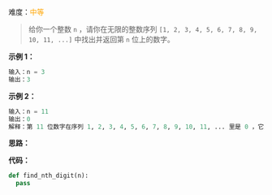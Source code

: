 难度：<font color=orange>中等</font>

> 给你一个整数 `n` ，请你在无限的整数序列 `[1, 2, 3, 4, 5, 6, 7, 8, 9, 10, 11, ...]` 中找出并返回第 `n` 位上的数字。

**示例 1：**

```python
输入：n = 3
输出：3
```



**示例 2：**

```python
输入：n = 11
输出：0
解释：第 11 位数字在序列 1, 2, 3, 4, 5, 6, 7, 8, 9, 10, 11, ... 里是 0 ，它是 10 的一部分。
```



**思路：**



**代码：**

```python
def find_nth_digit(n):
  pass
```

